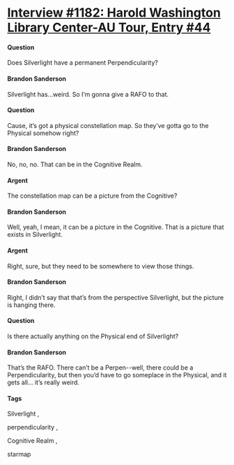 # [Interview #1182: Harold Washington Library Center-AU Tour, Entry #44](https://www.theoryland.com/intvmain.php?i=1182#44)

#### Question

Does Silverlight have a permanent Perpendicularity?

#### Brandon Sanderson

Silverlight has...weird. So I’m gonna give a RAFO to that.

#### Question

Cause, it’s got a physical constellation map. So they’ve gotta go to the Physical somehow right?

#### Brandon Sanderson

No, no, no. That can be in the Cognitive Realm.

#### Argent

The constellation map can be a picture from the Cognitive?

#### Brandon Sanderson

Well, yeah, I mean, it can be a picture in the Cognitive. That is a picture that exists in Silverlight.

#### Argent

Right, sure, but they need to be somewhere to view those things.

#### Brandon Sanderson

Right, I didn’t say that that’s from the perspective Silverlight, but the picture is hanging there.

#### Question

Is there actually anything on the Physical end of Silverlight?

#### Brandon Sanderson

That’s the RAFO. There can’t be a Perpen--well, there could be a Perpendicularity, but then you’d have to go someplace in the Physical, and it gets all... it’s really weird.

#### Tags

Silverlight
,

perpendicularity
,

Cognitive Realm
,

starmap

